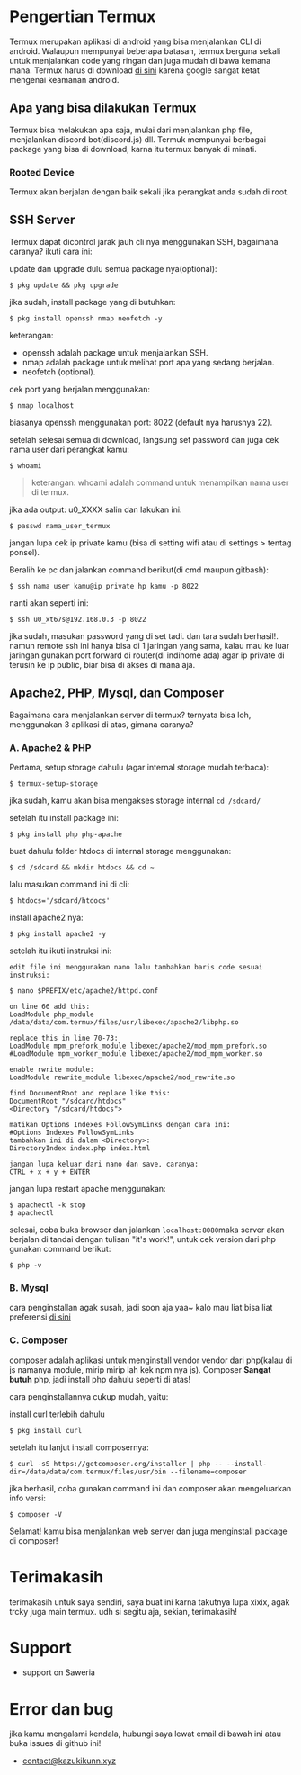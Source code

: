 
# Pengertian Termux

Termux merupakan aplikasi di android yang bisa menjalankan CLI di android. Walaupun mempunyai beberapa batasan, termux berguna sekali untuk menjalankan code yang ringan dan juga mudah di bawa kemana mana. Termux harus di download [di sini](https://github.com/termux/termux-app) karena google sangat ketat mengenai keamanan android.

## Apa yang bisa dilakukan Termux
Termux bisa melakukan apa saja, mulai dari menjalankan php file, menjalankan discord bot(discord.js) dll. Termuk mempunyai berbagai package yang bisa di download, karna itu termux banyak di minati.

### Rooted Device
Termux akan berjalan dengan baik sekali jika perangkat anda sudah di root.


## SSH Server
Termux dapat dicontrol jarak jauh cli nya menggunakan SSH, bagaimana caranya? ikuti cara ini:

update dan upgrade dulu semua package nya(optional):
```
$ pkg update && pkg upgrade
```

jika sudah, install package yang di butuhkan:
```
$ pkg install openssh nmap neofetch -y
```
keterangan: 
* openssh adalah package untuk menjalankan SSH.
* nmap adalah package untuk melihat port apa yang sedang berjalan.
* neofetch (optional).

cek port yang berjalan menggunakan:
```
$ nmap localhost
```
biasanya openssh menggunakan port: 8022 (default nya harusnya 22).

setelah selesai semua di download, langsung set password dan juga cek nama user dari perangkat kamu:
```
$ whoami
```
> keterangan: whoami adalah command untuk menampilkan nama user di termux.

jika ada output: u0_XXXX salin dan lakukan ini:
```
$ passwd nama_user_termux
```
jangan lupa cek ip private kamu (bisa di setting wifi atau di settings > tentag ponsel).

Beralih ke pc dan jalankan command berikut(di cmd maupun gitbash):
```
$ ssh nama_user_kamu@ip_private_hp_kamu -p 8022
```
nanti akan seperti ini:
```
$ ssh u0_xt67s@192.168.0.3 -p 8022
```

jika sudah, masukan password yang di set tadi. dan tara sudah berhasil!. namun remote ssh ini hanya bisa di 1 jaringan yang sama, kalau mau ke luar jaringan gunakan port forward di router(di indihome ada) agar ip private di terusin ke ip public, biar bisa di akses di mana aja.



## Apache2, PHP, Mysql, dan Composer
Bagaimana cara menjalankan server di termux? ternyata bisa loh, menggunakan 3 aplikasi di atas, gimana caranya?

### A. Apache2 & PHP

Pertama, setup storage dahulu (agar internal storage mudah terbaca):
```
$ termux-setup-storage
```
jika sudah, kamu akan bisa mengakses storage internal `cd /sdcard/`

setelah itu install package ini:
```
$ pkg install php php-apache
```

buat dahulu folder htdocs di internal storage menggunakan:
```
$ cd /sdcard && mkdir htdocs && cd ~
```

lalu masukan command ini di cli:
```
$ htdocs='/sdcard/htdocs'
```

install apache2 nya:
```
$ pkg install apache2 -y
```

setelah itu ikuti instruksi ini:
```
edit file ini menggunakan nano lalu tambahkan baris code sesuai instruksi:

$ nano $PREFIX/etc/apache2/httpd.conf

on line 66 add this:
LoadModule php_module /data/data/com.termux/files/usr/libexec/apache2/libphp.so

replace this in line 70-73:
LoadModule mpm_prefork_module libexec/apache2/mod_mpm_prefork.so
#LoadModule mpm_worker_module libexec/apache2/mod_mpm_worker.so

enable rwrite module:
LoadModule rewrite_module libexec/apache2/mod_rewrite.so

find DocumentRoot and replace like this:
DocumentRoot "/sdcard/htdocs"
<Directory "/sdcard/htdocs">

matikan Options Indexes FollowSymLinks dengan cara ini:
#Options Indexes FollowSymLinks
tambahkan ini di dalam <Directory>:
DirectoryIndex index.php index.html

jangan lupa keluar dari nano dan save, caranya:
CTRL + x + y + ENTER
```

jangan lupa restart apache menggunakan:
```
$ apachectl -k stop
$ apachectl
```

selesai, coba buka browser dan jalankan `localhost:8080`maka server akan berjalan di tandai dengan tulisan "it's work!", untuk cek version dari php gunakan command berikut: 
```
$ php -v
```

### B. Mysql
cara penginstallan agak susah, jadi soon aja yaa~ kalo mau liat bisa liat preferensi [di sini](https://stackoverflow.com/questions/65006526/how-can-i-install-mysql-in-termux)

### C. Composer
composer adalah aplikasi untuk menginstall vendor vendor dari php(kalau di js namanya module, mirip mirip lah kek npm nya js).
Composer **Sangat butuh** php, jadi install php dahulu seperti di atas!

cara penginstallannya cukup mudah, yaitu:

install curl terlebih dahulu
```
$ pkg install curl
```

setelah itu lanjut install composernya:
```
$ curl -sS https://getcomposer.org/installer | php -- --install-dir=/data/data/com.termux/files/usr/bin --filename=composer
```

jika berhasil, coba gunakan command ini dan composer akan mengeluarkan info versi:
```
$ composer -V 
```
Selamat! kamu bisa menjalankan web server dan juga menginstall package di composer!

# Terimakasih
terimakasih untuk saya sendiri, saya buat ini karna takutnya lupa xixix, agak trcky juga main termux. udh si segitu aja, sekian, terimakasih!

# Support
- support on Saweria

# Error dan bug 
jika kamu mengalami kendala, hubungi saya lewat email di bawah ini atau buka issues di github ini!
- contact@kazukikunn.xyz
